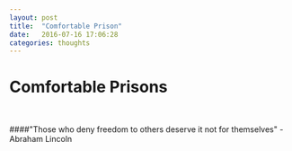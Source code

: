 ```yaml
---
layout: post
title:  "Comfortable Prison"
date:   2016-07-16 17:06:28
categories: thoughts
---
```


# Comfortable Prisons

<br />

####"Those who deny freedom to others deserve it not for themselves" - Abraham Lincoln

